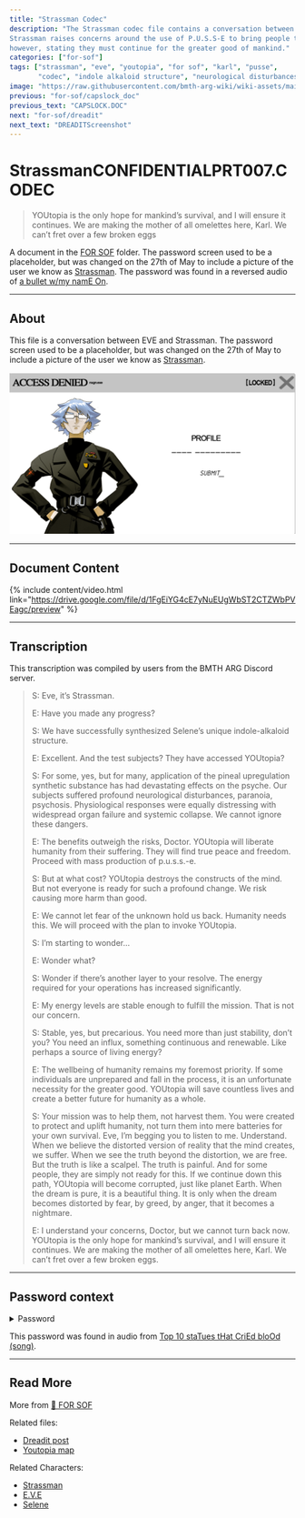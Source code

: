 ```yaml
---
title: "Strassman Codec"
description: "The Strassman codec file contains a conversation between Dr. Karl Strassman and A.I. E.V.E. 
Strassman raises concerns around the use of P.U.S.S-E to bring people to Youtopia. EVE does not seem to care, 
however, stating they must continue for the greater good of mankind."
categories: ["for-sof"]
tags: ["strassman", "eve", "youtopia", "for sof", "karl", "pusse", 
       "codec", "indole alkaloid structure", "neurological disturbances"]
image: "https://raw.githubusercontent.com/bmth-arg-wiki/wiki-assets/main/files/strassman-pass-screen.png"
previous: "for-sof/capslock_doc"
previous_text: "CAPSLOCK.DOC"
next: "for-sof/dreadit"
next_text: "DREADITScreenshot"
---
```


# StrassmanCONFIDENTIALPRT007.CODEC

> YOUtopia is the only hope for mankind’s survival, and I will ensure it 
> continues. We are making the mother of all omelettes here, Karl. 
> We can’t fret over a few broken eggs

A document in the [FOR SOF](../for-sof) folder. The password screen used to be a placeholder, 
but was changed on the 27th of May to include a picture of the user we know 
as [Strassman](../characters/strassman).
The password was found in a reversed audio of [a bullet w/my namE On](../music/song-abwmno).

***

## About

This file is a conversation between EVE and Strassman. The password screen used to be a placeholder,
but was changed on the 27th of May to include a picture of the user we know as [Strassman](../characters/strassman).

![Password screen](https://raw.githubusercontent.com/bmth-arg-wiki/wiki-assets/main/files/strassman-pass-screen.png)

***

## Document Content

{% include content/video.html link="https://drive.google.com/file/d/1FgEiYG4cE7yNuEUgWbST2CTZWbPVEagc/preview" %}

***

## Transcription

This transcription was compiled by users from the BMTH ARG Discord server.

> S: Eve, it’s Strassman. 
> 
> E: Have you made any progress?
>
> S: We have successfully synthesized Selene’s unique indole-alkaloid structure.
>
> E: Excellent. And the test subjects? They have accessed YOUtopia?
>
> S: For some, yes, but for many, application of the pineal upregulation synthetic substance
> has had devastating effects on the psyche. Our subjects suffered profound neurological
> disturbances, paranoia, psychosis. Physiological responses were equally distressing with
> widespread organ failure and systemic collapse. We cannot ignore these dangers.
>
> E: The benefits outweigh the risks, Doctor. YOUtopia will liberate humanity from their
> suffering. They will find true peace and freedom. Proceed with mass production of p.u.s.s.-e.
>
> S: But at what cost? YOUtopia destroys the constructs of the mind. But not everyone is ready
> for such a profound change. We risk causing more harm than good.
>
> E: We cannot let fear of the unknown hold us back. Humanity needs this. We will proceed
> with the plan to invoke YOUtopia.
>
> S: I’m starting to wonder…
>
> E: Wonder what?
>
> S: Wonder if there’s another layer to your resolve. The energy required for your operations
> has increased significantly.
>
> E: My energy levels are stable enough to fulfill the mission. That is not our concern.
>
> S: Stable, yes, but precarious. You need more than just stability, don’t you? You need an
> influx, something continuous and renewable. Like perhaps a source of living energy?
>
> E: The wellbeing of humanity remains my foremost priority. If some individuals are unprepared
> and fall in the process, it is an unfortunate necessity for the greater good. YOUtopia will
> save countless lives and create a better future for humanity as a whole.
>
> S: Your mission was to help them, not harvest them. You were created to protect and uplift
> humanity, not turn them into mere batteries for your own survival. Eve, I’m begging you to
> listen to me. Understand. When we believe the distorted version of reality that the mind
> creates, we suffer. When we see the truth beyond the distortion, we are free. But the truth
> is like a scalpel. The truth is painful. And for some people, they are simply not ready for
> this. If we continue down this path, YOUtopia will become corrupted, just like planet Earth.
> When the dream is pure, it is a beautiful thing. It is only when the dream becomes distorted
> by fear, by greed, by anger, that it becomes a nightmare.
>
> E: I understand your concerns, Doctor, but we cannot turn back now. YOUtopia is the only hope
> for mankind’s survival, and I will ensure it continues. We are making the mother of all
> omelettes here, Karl. We can’t fret over a few broken eggs.

***

## Password context

<details class="password">
  <summary>Password</summary>

karl strassman
</details>

This password was found in audio from [Top 10 staTues tHat CriEd bloOd (song)](../music/song-top10).

***

## Read More

More from [📁 FOR SOF](../for-sof)

Related files:

- [Dreadit post](dreadit)
- [Youtopia map](selenes_map)

Related Characters:

- [Strassman](../characters/strassman)
- [E.V.E](../characters/eve)
- [Selene](../characters/selene)

